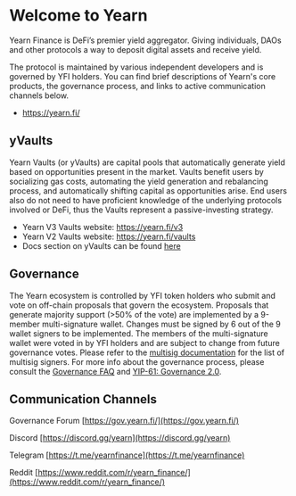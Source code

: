 # Welcome to Yearn

Yearn Finance is DeFi’s premier yield aggregator. Giving individuals, DAOs and other protocols a way to deposit digital assets and receive yield.

The protocol is maintained by various independent developers and is governed by YFI holders. You can find brief descriptions of Yearn's core products, the governance process, and links to active communication channels below.

- https://yearn.fi/

## yVaults

Yearn Vaults (or yVaults) are capital pools that automatically generate yield based on opportunities present in the market. Vaults benefit users by socializing gas costs, automating the yield generation and rebalancing process, and automatically shifting capital as opportunities arise. End users also do not need to have proficient knowledge of the underlying protocols involved or DeFi, thus the Vaults represent a passive-investing strategy.

- Yearn V3 Vaults website: https://yearn.fi/v3
- Yearn V2 Vaults website: https://yearn.fi/vaults
- Docs section on yVaults can be found [here](products/yvaults/overview.md)

## Governance

The Yearn ecosystem is controlled by YFI token holders who submit and vote on off-chain proposals that govern the ecosystem. Proposals that generate majority support \(&gt;50% of the vote\) are implemented by a 9-member multi-signature wallet. Changes must be signed by 6 out of the 9 wallet signers to be implemented. The members of the multi-signature wallet were voted in by YFI holders and are subject to change from future governance votes. Please refer to the [multisig documentation](/security/multisig) for the list of multisig signers. For more info about the governance process, please consult the [Governance FAQ](/resources/faq#governance) and [YIP-61: Governance 2.0](https://gov.yearn.fi/t/yip-61-governance-2-0/10460).

## Communication Channels

Governance Forum [https://gov.yearn.fi/](https://gov.yearn.fi/)

Discord [https://discord.gg/yearn](https://discord.gg/yearn)

Telegram [https://t.me/yearnfinance](https://t.me/yearnfinance)

Reddit [https://www.reddit.com/r/yearn_finance/](https://www.reddit.com/r/yearn_finance/)

